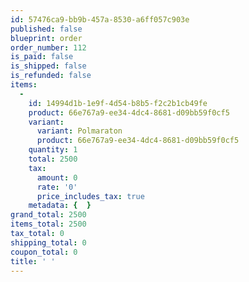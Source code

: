 ```yaml
---
id: 57476ca9-bb9b-457a-8530-a6ff057c903e
published: false
blueprint: order
order_number: 112
is_paid: false
is_shipped: false
is_refunded: false
items:
  -
    id: 14994d1b-1e9f-4d54-b8b5-f2c2b1cb49fe
    product: 66e767a9-ee34-4dc4-8681-d09bb59f0cf5
    variant:
      variant: Polmaraton
      product: 66e767a9-ee34-4dc4-8681-d09bb59f0cf5
    quantity: 1
    total: 2500
    tax:
      amount: 0
      rate: '0'
      price_includes_tax: true
    metadata: {  }
grand_total: 2500
items_total: 2500
tax_total: 0
shipping_total: 0
coupon_total: 0
title: ' '
---
```

